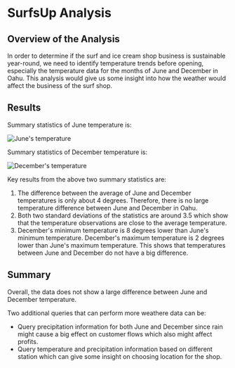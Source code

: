 # SurfsUp Analysis

## Overview of the Analysis

In order to determine if the surf and ice cream shop business is sustainable year-round, we need to identify temperature trends before opening, especially the temperature data for the months of June and December in Oahu. This analysis would give us some insight into how the weather would affect the business of the surf shop.

## Results

Summary statistics of June temperature is:

![June's temperature](https://user-images.githubusercontent.com/82549782/123501501-66105080-d613-11eb-908c-c019ef90e3fd.png)

Summary statistics of December temperature is:

![December's temperature](https://user-images.githubusercontent.com/82549782/123501509-788a8a00-d613-11eb-980c-bc5dbd9a5264.png)

Key results from the above two summary statistics are:
1. The difference between the average of June and December temperatures is only about 4 degrees. Therefore, there is no large temperature difference between June and December in Oahu.
2. Both two standard deviations of the statistics are around 3.5 which show that the temperature observations are close to the average temperature.
3. December's minimum temperature is 8 degrees lower than June's minimum temperature. December's maximum temperature is 2 degrees lower than June's maximum temperature. This shows that temperatures between June and December do not have a big difference.

## Summary

Overall, the data does not show a large difference between June and December temperature. 

Two additional queries that can perform more weathere data can be:
- Query precipitation information for both June and December since rain might cause a big effect on customer flows which also might affect profits.
- Query temperature and precipitation information based on different station which can give some insight on choosing location for the shop.
